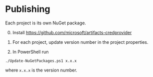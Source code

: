 # Publishing
Each project is its own NuGet package.

0. Install https://github.com/microsoft/artifacts-credprovider

1. For each project, update version number in the project properties.
2. In PowerShell run
```
./Update-NuGetPackages.ps1 x.x.x
```
where `x.x.x` is the version number.